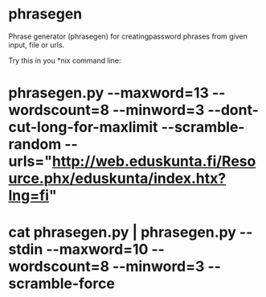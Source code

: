 phrasegen
=========

Phrase generator (phrasegen) for creatingpassword phrases from given input, file or urls.

Try this in you *nix command line:

  # phrasegen.py --maxword=13 --wordscount=8 --minword=3 --dont-cut-long-for-maxlimit --scramble-random --urls="http://web.eduskunta.fi/Resource.phx/eduskunta/index.htx?lng=fi"

  # cat phrasegen.py | phrasegen.py --stdin --maxword=10 --wordscount=8 --minword=3 --scramble-force

